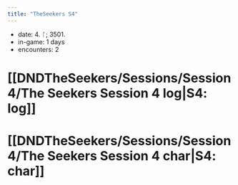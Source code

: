 ```yaml
---
title: "TheSeekers S4"
---
```

- date: 4. ᛚ; 3501. 
- in-game:  1 days
- encounters: 2
# [[DNDTheSeekers/Sessions/Session 4/The Seekers Session 4 log|S4: log]]
# [[DNDTheSeekers/Sessions/Session 4/The Seekers Session 4 char|S4: char]]